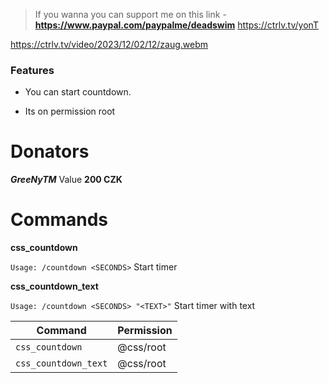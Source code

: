 > If you wanna you can support me on this link - **https://www.paypal.com/paypalme/deadswim**
https://ctrlv.tv/yonT

https://ctrlv.tv/video/2023/12/02/12/zaug.webm

### Features

- You can start countdown.

- Its on permission root



# Donators
***GreeNyTM*** Value **200 CZK**

# Commands
**css_countdown**

`Usage: /countdown <SECONDS>` Start timer

**css_countdown_text**

`Usage: /countdown <SECONDS> "<TEXT>"` Start timer with text


| Command      | Permission   |
| ------------ | ------------ |
| `css_countdown`    | @css/root     |
| `css_countdown_text`    | @css/root     |
